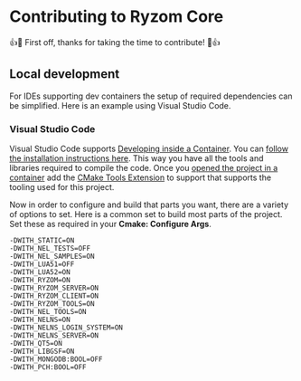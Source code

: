 # Contributing to Ryzom Core

:+1::tada: First off, thanks for taking the time to contribute! :tada::+1:


## Local development

For IDEs supporting dev containers the setup of required dependencies can be simplified. Here is an example using
Visual Studio Code.


### Visual Studio Code

Visual Studio Code supports [Developing inside a Container](https://code.visualstudio.com/docs/devcontainers/containers).
You can [follow the installation instructions here](https://code.visualstudio.com/docs/devcontainers/containers#_installation).
This way you have all the tools and libraries required to compile the code.
Once you [opened the project in a container](https://code.visualstudio.com/docs/devcontainers/containers#_quick-start-open-an-existing-folder-in-a-container)
add the [CMake Tools Extension](https://marketplace.visualstudio.com/items?itemName=ms-vscode.cmake-tools) to support
that supports the tooling used for this project.

Now in order to configure and build that parts you want, there are a variety of options to set. Here is a common set to
build most parts of the project. Set these as required in your **Cmake: Configure Args**.

```
-DWITH_STATIC=ON
-DWITH_NEL_TESTS=OFF
-DWITH_NEL_SAMPLES=ON
-DWITH_LUA51=OFF
-DWITH_LUA52=ON
-DWITH_RYZOM=ON
-DWITH_RYZOM_SERVER=ON
-DWITH_RYZOM_CLIENT=ON
-DWITH_RYZOM_TOOLS=ON
-DWITH_NEL_TOOLS=ON
-DWITH_NELNS=ON
-DWITH_NELNS_LOGIN_SYSTEM=ON
-DWITH_NELNS_SERVER=ON
-DWITH_QT5=ON
-DWITH_LIBGSF=ON
-DWITH_MONGODB:BOOL=OFF
-DWITH_PCH:BOOL=OFF
```
